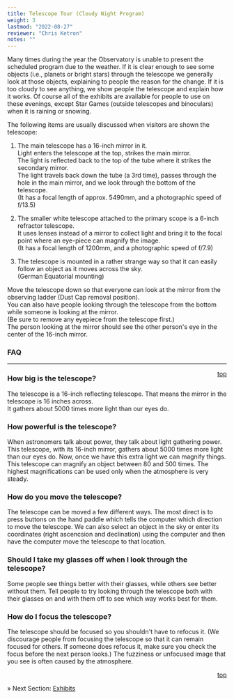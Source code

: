 ```yaml
---
title: Telescope Tour (Cloudy Night Program)
weight: 3
lastmod: "2022-08-27"
reviewer: "Chris Ketron"
notes: ""
---
```


Many times during the year the Observatory is unable to present the scheduled program due to the weather. If it is clear enough to see some objects (i.e., planets or bright stars) through the telescope we generally look at those objects, explaining to people the reason for the change. If it is too cloudy to see anything, we show people the telescope and explain how it works. Of course all of the exhibits are available for people to use on these evenings, except Star Games (outside telescopes and binoculars) when it is raining or snowing.

The following items are usually discussed when visitors are shown the telescope:

1. The main telescope has a 16-inch mirror in it.  
   Light enters the telescope at the top, strikes the main mirror.  
   The light is reflected back to the top of the tube where it strikes the secondary mirror.  
   The light travels back down the tube (a 3rd time), passes through the hole in the main mirror, and we look through the bottom of the telescope.  
   (It has a focal length of approx. 5490mm, and a photographic speed of f/13.5)    

2. The smaller white telescope attached to the primary scope is a 6-inch refractor telescope.  
   It uses lenses instead of a mirror to collect light and bring it to the focal point where an eye-piece can magnify the image.  
   (It has a focal length of 1200mm, and a photographic speed of f/7.9)  

3. The telescope is mounted in a rather strange way so that it can easily follow an object as it moves across the sky.  
   (German Equatorial mounting)

Move the telescope down so that everyone can look at the mirror from the observing ladder (Dust Cap removal position).  
You can also have people looking through the telescope from the bottom while someone is looking at the mirror.  
(Be sure to remove any eyepiece from the telescope first.)  
The person looking at the mirror should see the other person's eye in the center of the 16-inch mirror.  

### FAQ

---
<span style='float:right;'>[top](#)</span>

### How big is the telescope? 

The telescope is a 16-inch reflecting telescope. That means the mirror in the telescope is 16 inches across.  
It gathers about 5000 times more light than our eyes do.

### How powerful is the telescope? 

When astronomers talk about power, they talk about light gathering power. This telescope, with its 16-inch mirror, gathers about 5000 times more light than our eyes do. Now, once we have this extra light we can magnify things. This telescope can magnify an object between 80 and 500 times. The highest magnifications can be used only when the atmosphere is very steady.

### How do you move the telescope? 

The telescope can be moved a few different ways. The most direct is to press buttons on the hand paddle which tells the computer which direction to move the telescope. We can also select an object in the sky or enter its coordinates (right ascencsion and declination) using the computer and then have the computer move the telescope to that location.

### Should I take my glasses off when I look through the telescope? 

Some people see things better with their glasses, while others see better without them. Tell people to try looking through the telescope both with their glasses on and with them off to see which way works best for them. 

### How do I focus the telescope? 

The telescope should be focused so you shouldn't have to refocus it. (We discourage people from focusing the telescope so that it can remain focused for others. If someone does refocus it, make sure you check the focus before the next person looks.) The fuzziness or unfocused image that you see is often caused by the atmosphere.

<span style='float:right;'>[top](#)</span>

<br/>

&raquo; Next Section: [Exhibits](/handbook/exhibits/)
